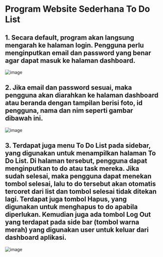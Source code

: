 # Program Website Sederhana To Do List

## 1. Secara default, program akan langsung mengarah ke halaman login. Pengguna perlu menginputkan email dan password yang benar agar dapat masuk ke halaman dashboard.
![image](https://github.com/user-attachments/assets/c82f06e6-8a83-4386-b131-396ace16571c)

## 2. Jika email dan password sesuai, maka pengguna akan diarahkan ke halaman dashboard atau beranda dengan tampilan berisi foto, id pengguna, nama dan nim seperti gambar dibawah ini.
![image](https://github.com/user-attachments/assets/101076cd-9c37-4395-8ca3-3fe7e6c5c0bb)

## 3. Terdapat juga menu To Do List pada sidebar, yang digunakan untuk menampilkan halaman To Do List. Di halaman tersebut, pengguna dapat menginputkan to do atau task mereka. Jika sudah selesai, maka pengguna dapat menekan tombol selesai, lalu to do tersebut akan otomatis tercoret dari list dan tombol selesai tidak ditekan lagi. Terdapat juga tombol Hapus, yang digunakan untuk menghapus to do apabila diperlukan. Kemudian juga ada tombol Log Out yang terdapat pada side bar (tombol warna merah) yang digunakan user untuk keluar dari dashboard aplikasi.
![image](https://github.com/user-attachments/assets/1025c0fd-e02f-4581-9321-7ea6406d0e4b)
